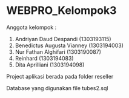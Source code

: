# WEBPRO_Kelompok3

Anggota kelompok :
1. Andriyan Daud Despandi     (1303193115)
2. Benedictus Augusta Vianney (1303194003)
3. Nur Fathan Alghifari       (1303190087)
4. Reinhard                   (1303194083)
5. Dita Aprilliani            (1303194098)

Project aplikasi berada pada folder reseller

Database yang digunakan file tubes2.sql
